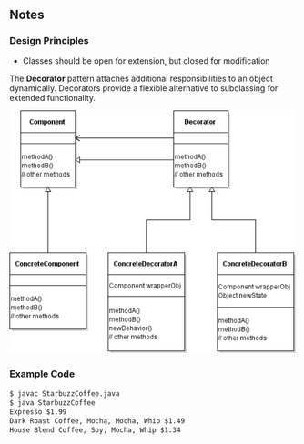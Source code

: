 ## Notes

### Design Principles
- Classes should be open for extension, but closed for modification

The **Decorator** pattern attaches additional responsibilities to an object dynamically. Decorators provide a flexible alternative to subclassing for extended functionality.

![Decorator Pattern](../images/decorator.png)

### Example Code

```
$ javac StarbuzzCoffee.java
$ java StarbuzzCoffee
Expresso $1.99
Dark Roast Coffee, Mocha, Mocha, Whip $1.49
House Blend Coffee, Soy, Mocha, Whip $1.34
```